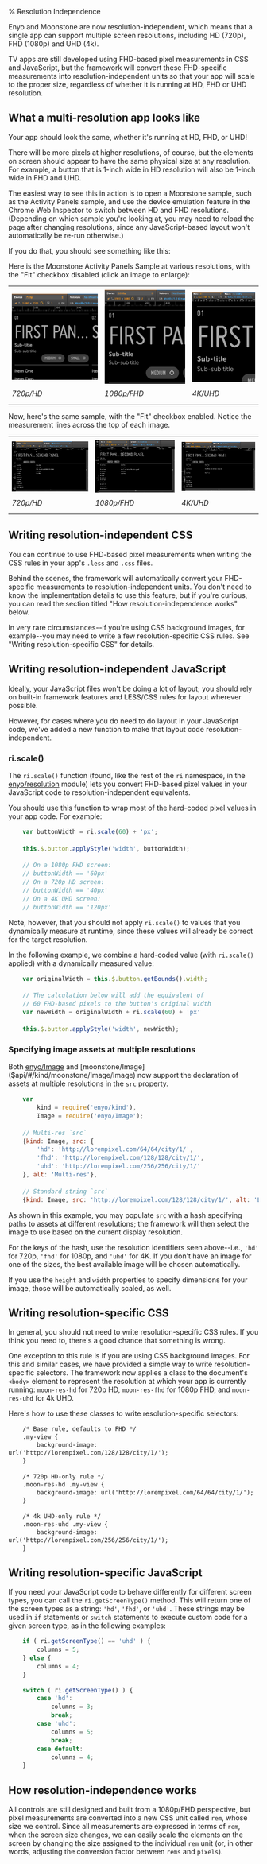﻿% Resolution Independence

Enyo and Moonstone are now resolution-independent, which means that a single app
can support multiple screen resolutions, including HD (720p), FHD (1080p) and
UHD (4k).

TV apps are still developed using FHD-based pixel measurements in CSS and
JavaScript, but the framework will convert these FHD-specific measurements into
resolution-independent units so that your app will scale to the proper size,
regardless of whether it is running at HD, FHD or UHD resolution.

## What a multi-resolution app looks like

Your app should look the same, whether it's running at HD, FHD, or UHD!

There will be more pixels at higher resolutions, of course, but the elements
on screen should appear to have the same physical size at any resolution.  For
example, a button that is 1-inch wide in HD resolution will also be 1-inch wide
in FHD and UHD.

The easiest way to see this in action is to open a Moonstone sample, such as the
Activity Panels sample, and use the device emulation feature in the Chrome Web
Inspector to switch between HD and FHD resolutions.  (Depending on which sample
you're looking at, you may need to reload the page after changing resolutions,
since any JavaScript-based layout won't automatically be re-run otherwise.)

If you do that, you should see something like this:

Here is the Moonstone Activity Panels Sample at various resolutions, with the
"Fit" checkbox disabled (click an image to enlarge):

<table border=0>
<tr>
<td style="padding: 0.5em; spacing: 0.5em"><a href="../assets/resolution-independence-full-hd.png"><img src="../assets/resolution-independence-full-hd-thumb.png"></a></td>
<td style="padding: 0.5em; spacing: 0.5em"><a href="../assets/resolution-independence-full-fhd.png"><img src="../assets/resolution-independence-full-fhd-thumb.png"></a></td>
<td style="padding: 0.5em; spacing: 0.5em"><a href="../assets/resolution-independence-full-uhd.png"><img src="../assets/resolution-independence-full-uhd-thumb.png"></a></td>
</tr>
<tr>
<td style="padding-left: 0.5em; padding-bottom: 1em"><em>720p/HD</em></td>
<td style="padding-left: 0.5em; padding-bottom: 1em"><em>1080p/FHD</em></td>
<td style="padding-left: 0.5em; padding-bottom: 1em"><em>4K/UHD</em></td>
</tr>
</table>

Now, here's the same sample, with the "Fit" checkbox enabled.  Notice the
measurement lines across the top of each image.

<table border=0>
<tr>
<td style="padding: 0.5em; spacing: 0.5em"><a href="../assets/resolution-independence-fit-hd.png"><img src="../assets/resolution-independence-fit-hd-thumb.png"></a></td>
<td style="padding: 0.5em; spacing: 0.5em"><a href="../assets/resolution-independence-fit-fhd.png"><img src="../assets/resolution-independence-fit-fhd-thumb.png"></a></td>
<td style="padding: 0.5em; spacing: 0.5em"><a href="../assets/resolution-independence-fit-uhd.png"><img src="../assets/resolution-independence-fit-uhd-thumb.png"></a></td>
</tr>
<tr>
<td style="padding-left: 0.5em; padding-bottom: 1em"><em>720p/HD</em></td>
<td style="padding-left: 0.5em; padding-bottom: 1em"><em>1080p/FHD</em></td>
<td style="padding-left: 0.5em; padding-bottom: 1em"><em>4K/UHD</em></td>
</tr>
</table>

## Writing resolution-independent CSS

You can continue to use FHD-based pixel measurements when writing the CSS rules
in your app's `.less` and `.css` files.

Behind the scenes, the framework will automatically convert your FHD-specific
measurements to resolution-independent units.  You don't need to know the
implementation details to use this feature, but if you're curious, you can read
the section titled "How resolution-independence works" below.

In very rare circumstances--if you're using CSS background images, for
example--you may need to write a few resolution-specific CSS rules.  See
"Writing resolution-specific CSS" for details.

## Writing resolution-independent JavaScript

Ideally, your JavaScript files won't be doing a lot of layout; you should rely
on built-in framework features and LESS/CSS rules for layout wherever possible.

However, for cases where you do need to do layout in your JavaScript code, we've
added a new function to make that layout code resolution-independent.

### ri.scale()

The `ri.scale()` function (found, like the rest of the `ri` namespace, in the
[enyo/resolution]($api/#/module/enyo/resolution) module) lets you convert
FHD-based pixel values in your JavaScript code to resolution-independent
equivalents.

You should use this function to wrap most of the hard-coded pixel values in your
app code. For example:

```javascript
    var buttonWidth = ri.scale(60) + 'px'; 
 
    this.$.button.applyStyle('width', buttonWidth);
 
    // On a 1080p FHD screen:
    // buttonWidth == '60px'
    // On a 720p HD screen:
    // buttonWidth == '40px'
    // On a 4K UHD screen:
    // buttonWidth == '120px'
```

Note, however, that you should not apply `ri.scale()` to values that you
dynamically measure at runtime, since these values will already be correct for
the target resolution.

In the following example, we combine a hard-coded value (with `ri.scale()`
applied) with a dynamically measured value:

```javascript
    var originalWidth = this.$.button.getBounds().width;

    // The calculation below will add the equivalent of
    // 60 FHD-based pixels to the button's original width
    var newWidth = originalWidth + ri.scale(60) + 'px'

    this.$.button.applyStyle('width', newWidth);
```

### Specifying image assets at multiple resolutions

Both [enyo/Image]($api/#/kind/enyo/Image/Image) and
[moonstone/Image]($api/#/kind/moonstone/Image/Image) now support the declaration
of assets at multiple resolutions in the `src` property.

```javascript
    var
        kind = require('enyo/kind'),
        Image = require('enyo/Image');

    // Multi-res `src`
    {kind: Image, src: {
        'hd': 'http://lorempixel.com/64/64/city/1/',
        'fhd': 'http://lorempixel.com/128/128/city/1/',
        'uhd': 'http://lorempixel.com/256/256/city/1/'
    }, alt: 'Multi-res'},

    // Standard string `src`
    {kind: Image, src: 'http://lorempixel.com/128/128/city/1/', alt: 'Large'}
```

As shown in this example, you may populate `src` with a hash specifying paths to
assets at different resolutions; the framework will then select the image to use
based on the current display resolution.

For the keys of the hash, use the resolution identifiers seen above--i.e.,
`'hd'` for 720p, `'fhd'` for 1080p, and `'uhd'` for 4K.  If you don't have an
image for one of the sizes, the best available image will be chosen
automatically.

If you use the `height` and `width` properties to specify dimensions for your
image, those will be automatically scaled, as well.

## Writing resolution-specific CSS

In general, you should not need to write resolution-specific CSS rules.  If you
think you need to, there's a good chance that something is wrong.

One exception to this rule is if you are using CSS background images.  For this
and similar cases, we have provided a simple way to write resolution-specific
selectors.  The framework now applies a class to the document's `<body>` element
to represent the resolution at which your app is currently running:
`moon-res-hd` for 720p HD, `moon-res-fhd` for 1080p FHD, and `moon-res-uhd` for
4k UHD.

Here's how to use these classes to write resolution-specific selectors:

```	
    /* Base rule, defaults to FHD */
    .my-view {
        background-image: url('http://lorempixel.com/128/128/city/1/');
    }
 
    /* 720p HD-only rule */
    .moon-res-hd .my-view {
        background-image: url('http://lorempixel.com/64/64/city/1/');
    }

    /* 4k UHD-only rule */
    .moon-res-uhd .my-view {
        background-image: url('http://lorempixel.com/256/256/city/1/');
    }
```

## Writing resolution-specific JavaScript

If you need your JavaScript code to behave differently for different screen
types, you can call the `ri.getScreenType()` method.  This will return one of
the screen types as a string: `'hd'`, `'fhd'`, or `'uhd'`.  These strings may be
used in `if` statements or `switch` statements to execute custom code for a
given screen type, as in the following examples:

```javascript
    if ( ri.getScreenType() == 'uhd' ) {
        columns = 5;
    } else {
        columns = 4;
    }
```

```javascript
    switch ( ri.getScreenType() ) {
        case 'hd':
            columns = 3;
            break;
        case 'uhd':
            columns = 5;
            break;
        case default:
            columns = 4;   
    }
```

## How resolution-independence works

All controls are still designed and built from a 1080p/FHD perspective, but
pixel measurements are converted into a new CSS unit called `rem`, whose
size we control.  Since all measurements are expressed in terms of `rem`, when
the screen size changes, we can easily scale the elements on the screen by
changing the size assigned to the individual `rem` unit (or, in other words,
adjusting the conversion factor between `rems` and `pixels`).

